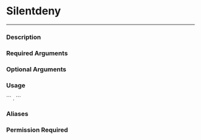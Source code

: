 # Silentdeny
---
### Description

### Required Arguments

### Optional Arguments

### Usage
\`\`\`
.
\`\`\`
### Aliases

### Permission Required
